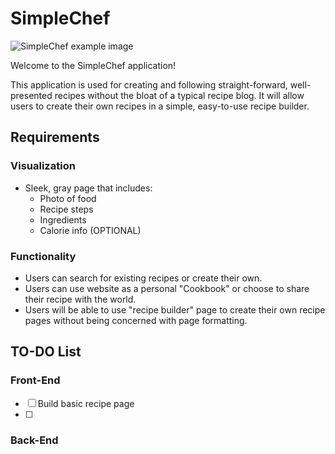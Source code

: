 # SimpleChef

![SimpleChef example image](https://i.ibb.co/y6Kgn4r/Untitled.png)

Welcome to the SimpleChef application!

This application is used for creating and following straight-forward, well-presented recipes without the bloat of a typical recipe blog.
It will allow users to create their own recipes in a simple, easy-to-use recipe builder. 

## Requirements
### Visualization
- Sleek, gray page that includes:
    - Photo of food
    - Recipe steps
    - Ingredients
    - Calorie info (OPTIONAL)
    
### Functionality
- Users can search for existing recipes or create their own.
- Users can use website as a personal "Cookbook" or choose to share their recipe with the world.
- Users will be able to use "recipe builder" page to create their own recipe pages without being concerned with page formatting.

## TO-DO List
### Front-End

- [ ] Build basic recipe page
- [ ] 

### Back-End
